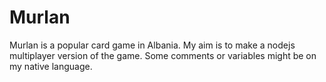 Murlan
======

Murlan is a popular card game in Albania.
My aim is to make a nodejs multiplayer version of the game.
Some comments or variables might be on my native language.
